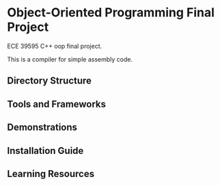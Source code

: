 # Object-Oriented Programming Final Project

ECE 39595 C++ oop final project.

This is a compiler for simple assembly code.

## Directory Structure

## Tools and Frameworks

## Demonstrations

## Installation Guide

## Learning Resources

